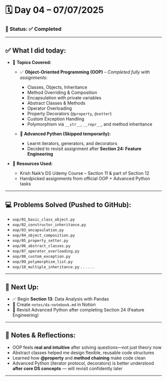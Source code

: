 # 🗓️ Day 04 – 07/07/2025

### 📍 Status: ✅ Completed

---

## ✅ What I did today:

* 📌 **Topics Covered:**
  - ✅ **Object-Oriented Programming (OOP)** – _Completed fully with assignments_:
    - Classes, Objects, Inheritance
    - Method Overriding & Composition
    - Encapsulation with private variables
    - Abstract Classes & Methods
    - Operator Overloading
    - Property Decorators (`@property`, `@setter`)
    - Custom Exception Handling
    - Polymorphism via `__str__`, `__repr__`, and method inheritance

  - 🚫 **Advanced Python (Skipped temporarily):**
    - Learnt iterators, generators, and decorators
    - Decided to revisit assignment after **Section 24: Feature Engineering**

* 📘 **Resources Used:**
  - Krish Naik’s DS Udemy Course – Section 11 & part of Section 12
  - Handpicked assignments from official OOP + Advanced Python tasks

---

## 💻 Problems Solved (Pushed to GitHub):
* `oop/01_basic_class_object.py`
* `oop/02_constructor_inheritance.py`
* `oop/03_encapsulation.py`
* `oop/04_object_composition.py`
* `oop/05_property_setter.py`
* `oop/06_abstract_classes.py`
* `oop/07_operator_overloading.py`
* `oop/08_custom_exception.py`
* `oop/09_polymorphism_list.py`
* `oop/10_multiple_inheritance.py`
. .
. .
. .
---

## 🔄 Next Up:
* ✅ Begin **Section 13**: Data Analysis with Pandas
* 📝 Create `notes/da-notebook.md` in Notion
* 🔁 Revisit Advanced Python after completing Section 24 (Feature Engineering)

---

## 📝 Notes & Reflections:
* OOP feels **real and intuitive** after solving questions—not just theory now
* Abstract classes helped me design flexible, reusable code structures
* Learned how **@property** and **method chaining** make code clean
* Advanced Python (iterator protocol, decorators) is better understood **after core DS concepts** — will revisit confidently later

---

